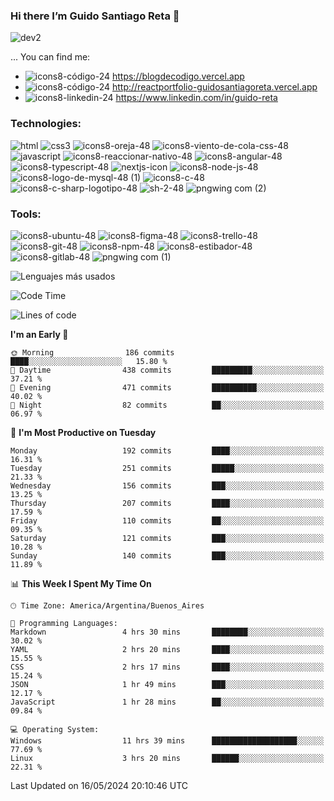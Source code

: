### Hi there I’m Guido Santiago Reta 👋
![dev2](https://user-images.githubusercontent.com/46303885/222004953-1c693865-3475-493f-94e7-1796dc09260c.png)


 
 
 ...
 You can find me:
   - ![icons8-código-24](https://user-images.githubusercontent.com/46303885/164996205-314456ff-17f9-4980-ad65-b40f09b56203.png) https://blogdecodigo.vercel.app
  - ![icons8-código-24](https://user-images.githubusercontent.com/46303885/164996205-314456ff-17f9-4980-ad65-b40f09b56203.png) http://reactportfolio-guidosantiagoreta.vercel.app
  - ![icons8-linkedin-24](https://user-images.githubusercontent.com/46303885/164996282-1bb08d32-37d3-440a-a8cb-becf15d2f008.png) https://www.linkedin.com/in/guido-reta


### Technologies:
 ![html](https://user-images.githubusercontent.com/46303885/164995510-31800657-57f2-4a14-945a-795b4f227012.png)
 ![css3](https://user-images.githubusercontent.com/46303885/164995575-3d40b759-9230-4d8d-a1a3-bd968ce121b6.png)
 ![icons8-oreja-48](https://user-images.githubusercontent.com/46303885/164995662-0f3fd8b1-081e-400a-b176-05665db9e78e.png)
 ![icons8-viento-de-cola-css-48](https://github.com/GuidoSantiagoReta/GuidoSantiagoReta/assets/46303885/a69f7d16-236d-4a40-a4a6-772b0587fd81)
 ![javascript](https://user-images.githubusercontent.com/46303885/164995331-ade2159f-ef89-4aee-a802-4d801cd6a33e.png)
 ![icons8-reaccionar-nativo-48](https://user-images.githubusercontent.com/46303885/164995772-1d44bc8f-d162-4db0-b414-9af8b51829a0.png)
 ![icons8-angular-48](https://github.com/GuidoSantiagoReta/GuidoSantiagoReta/assets/46303885/651f4eeb-331c-48c8-9a5f-5afde01352f9)
 ![icons8-typescript-48](https://user-images.githubusercontent.com/46303885/181061087-3c6f5e39-ef8d-49b6-8290-4d35979b2195.png)
  ![nextjs-icon](https://github.com/GuidoSantiagoReta/GuidoSantiagoReta/assets/46303885/c7a89ee8-997b-4985-b95e-aba4b39d0454)
 ![icons8-node-js-48](https://user-images.githubusercontent.com/46303885/164995863-8dc49157-6936-4177-b8e2-df2f260f18e6.png)
 ![icons8-logo-de-mysql-48 (1)](https://user-images.githubusercontent.com/46303885/166177798-83da5027-b313-4061-a94e-b3b3a6f21b44.png)
 ![icons8-c-48](https://github.com/GuidoSantiagoReta/GuidoSantiagoReta/assets/46303885/aa677dfe-16b4-442e-b520-1d6b79ad9622)
 ![icons8-c-sharp-logotipo-48](https://github.com/GuidoSantiagoReta/GuidoSantiagoReta/assets/46303885/46718a43-2b3d-47ef-9158-3da9eb461f7b)
 ![sh-2-48](https://github.com/GuidoSantiagoReta/GuidoSantiagoReta/assets/46303885/8ffc9ac9-d326-4b83-8968-97f87cd4600c)
 ![pngwing com (2)](https://github.com/GuidoSantiagoReta/GuidoSantiagoReta/assets/46303885/0cfded90-2c7e-4aa0-a20c-cddca1357626)

### Tools:
![icons8-ubuntu-48](https://user-images.githubusercontent.com/46303885/212582807-ff7229ba-5bdd-4bc8-bc4b-a191ca4d0dd3.png)
![icons8-figma-48](https://user-images.githubusercontent.com/46303885/181070649-1a5b5f9f-62bd-46e1-b333-e9ab33f7d186.png)
![icons8-trello-48](https://user-images.githubusercontent.com/46303885/212581926-8ced64de-431e-43e5-9659-057698e10cc5.png)
![icons8-git-48](https://user-images.githubusercontent.com/46303885/212582733-2e2a2ee2-a89d-4a1e-897a-034b5667ac85.png)
![icons8-npm-48](https://user-images.githubusercontent.com/46303885/212585390-1d262c1e-db51-4efd-87cf-e668961ba47f.png)
![icons8-estibador-48](https://github.com/GuidoSantiagoReta/GuidoSantiagoReta/assets/46303885/4eafc406-95de-44c6-b5a4-675b51fd9845)
![icons8-gitlab-48](https://github.com/GuidoSantiagoReta/GuidoSantiagoReta/assets/46303885/fe3eb85f-9d60-4901-9fa5-40a17d747391)
![pngwing com (1)](https://github.com/GuidoSantiagoReta/GuidoSantiagoReta/assets/46303885/8d5d7214-91de-4aa7-9fb6-51b9cb9c5aec)

![Lenguajes más usados](https://github-readme-stats.vercel.app/api/top-langs/?username=GuidoSantiagoReta&layout=pie)

<!--START_SECTION:waka-->
![Code Time](http://img.shields.io/badge/Code%20Time-21%20hrs%209%20mins-blue)

![Lines of code](https://img.shields.io/badge/From%20Hello%20World%20I%27ve%20Written-5.1%20million%20lines%20of%20code-blue)

**I'm an Early 🐤** 

```text
🌞 Morning                186 commits         ████░░░░░░░░░░░░░░░░░░░░░   15.80 % 
🌆 Daytime                438 commits         █████████░░░░░░░░░░░░░░░░   37.21 % 
🌃 Evening                471 commits         ██████████░░░░░░░░░░░░░░░   40.02 % 
🌙 Night                  82 commits          ██░░░░░░░░░░░░░░░░░░░░░░░   06.97 % 
```
📅 **I'm Most Productive on Tuesday** 

```text
Monday                   192 commits         ████░░░░░░░░░░░░░░░░░░░░░   16.31 % 
Tuesday                  251 commits         █████░░░░░░░░░░░░░░░░░░░░   21.33 % 
Wednesday                156 commits         ███░░░░░░░░░░░░░░░░░░░░░░   13.25 % 
Thursday                 207 commits         ████░░░░░░░░░░░░░░░░░░░░░   17.59 % 
Friday                   110 commits         ██░░░░░░░░░░░░░░░░░░░░░░░   09.35 % 
Saturday                 121 commits         ███░░░░░░░░░░░░░░░░░░░░░░   10.28 % 
Sunday                   140 commits         ███░░░░░░░░░░░░░░░░░░░░░░   11.89 % 
```


📊 **This Week I Spent My Time On** 

```text
🕑︎ Time Zone: America/Argentina/Buenos_Aires

💬 Programming Languages: 
Markdown                 4 hrs 30 mins       ████████░░░░░░░░░░░░░░░░░   30.02 % 
YAML                     2 hrs 20 mins       ████░░░░░░░░░░░░░░░░░░░░░   15.55 % 
CSS                      2 hrs 17 mins       ████░░░░░░░░░░░░░░░░░░░░░   15.24 % 
JSON                     1 hr 49 mins        ███░░░░░░░░░░░░░░░░░░░░░░   12.17 % 
JavaScript               1 hr 28 mins        ██░░░░░░░░░░░░░░░░░░░░░░░   09.84 % 

💻 Operating System: 
Windows                  11 hrs 39 mins      ███████████████████░░░░░░   77.69 % 
Linux                    3 hrs 20 mins       ██████░░░░░░░░░░░░░░░░░░░   22.31 % 
```


 Last Updated on 16/05/2024 20:10:46 UTC
<!--END_SECTION:waka-->


<!--
**GuidoSantiagoReta/GuidoSantiagoReta** is a ✨ _special_ ✨ repository because its `README.md` (this file) appears on your GitHub profile.
![GuidoSantiagoReta GitHub stats](https://github-readme-stats.vercel.app/api?username=GuidoSantiagoReta&show_icons=true&theme=radical)
Here are some ideas to get you started:

- 🔭 I’m currently working on ...
- 🌱 I’m currently learning ...
- 👯 I’m looking to collaborate on ...
- 🤔 I’m looking for help with ...
- 💬 Ask me about ...
- 📫 How to reach me: ...
- 😄 Pronouns: ...
- ⚡ Fun fact: ...
-->
